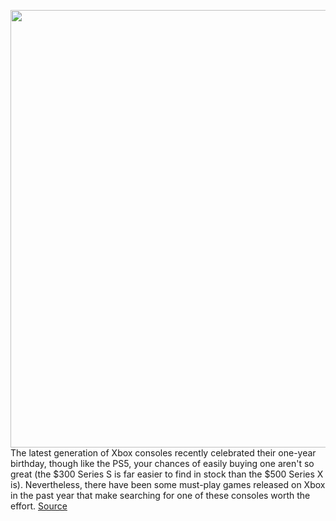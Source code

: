 <img src='https://cdn.vox-cdn.com/thumbor/wGOkq-rNEahelqAm2y9f9H4ajhY=/0x0:3000x2000/1200x675/filters:focal(986x946:1466x1426)/cdn.vox-cdn.com/uploads/chorus_image/image/70315847/RoundUpArt_XBOX.0.jpg' width='700px' /><br/>
The latest generation of Xbox consoles recently celebrated their one-year birthday, though like the PS5, your chances of easily buying one aren't so great (the $300 Series S is far easier to find in stock than the $500 Series X is). Nevertheless, there have been some must-play games released on Xbox in the past year that make searching for one of these consoles worth the effort.
<a href='https://www.theverge.com/22825913/xbox-series-x-s-best-games-microsoft-2021'> Source <a/>